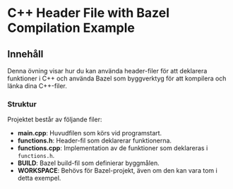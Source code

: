 # C++ Header File with Bazel Compilation Example

## Innehåll

Denna övning visar hur du kan använda header-filer för att deklarera funktioner i C++ och använda Bazel som byggverktyg för att kompilera och länka dina C++-filer.

### Struktur

Projektet består av följande filer:
- **main.cpp**: Huvudfilen som körs vid programstart.
- **functions.h**: Header-fil som deklarerar funktionerna.
- **functions.cpp**: Implementation av de funktioner som deklareras i `functions.h`.
- **BUILD**: Bazel build-fil som definierar byggmålen.
- **WORKSPACE**: Behövs för Bazel-projekt, även om den kan vara tom i detta exempel.

